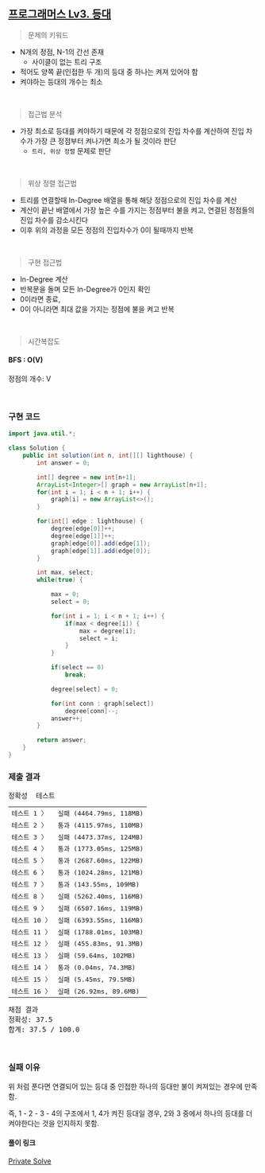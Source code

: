## [프로그래머스 Lv3. 등대](https://school.programmers.co.kr/learn/courses/30/lessons/133500)

> 문제의 키워드

-   N개의 정점, N-1의 간선 존재
    -   사이클이 없는 트리 구조
-   적어도 양쪽 끝(인접한 두 개)의 등대 중 하나는 켜져 있어야 함
-   켜야하는 등대의 개수는 최소

<br/>

> 접근법 분석

-   가장 최소로 등대를 켜야하기 때문에 각 정점으로의 진입 차수를 계산하여 진입 차수가 가장 큰 정점부터 켜나가면 최소가 될 것이라 판단
    -   `트리, 위상 정렬` 문제로 판단

<br/>

> 위상 정렬 접근법

-   트리를 연결할때 In-Degree 배열을 통해 해당 정점으로의 진입 차수를 계산
-   계산이 끝난 배열에서 가장 높은 수를 가지는 정점부터 불을 켜고, 연결된 정점들의 진입 차수를 감소시킨다
-   이후 위의 과정을 모든 정점의 진입차수가 0이 될때까지 반복

<br/>

> 구현 접근법

-   In-Degree 계산
-   반복문을 돌며 모든 In-Degree가 0인지 확인
-   0이라면 종료,
-   0이 아니라면 최대 값을 가지는 정점에 불을 켜고 반복

<br/>

> 시간복잡도

#### BFS : O(V)

정점의 개수: V

<br/>

### 구현 코드

```java
import java.util.*;

class Solution {
    public int solution(int n, int[][] lighthouse) {
        int answer = 0;

        int[] degree = new int[n+1];
        ArrayList<Integer>[] graph = new ArrayList[n+1];
        for(int i = 1; i < n + 1; i++) {
            graph[i] = new ArrayList<>();
        }

        for(int[] edge : lighthouse) {
            degree[edge[0]]++;
            degree[edge[1]]++;
            graph[edge[0]].add(edge[1]);
            graph[edge[1]].add(edge[0]);
        }

        int max, select;
        while(true) {

            max = 0;
            select = 0;

            for(int i = 1; i < n + 1; i++) {
                if(max < degree[i]) {
                    max = degree[i];
                    select = i;
                }
            }

            if(select == 0)
                break;

            degree[select] = 0;

            for(int conn : graph[select])
                degree[conn]--;
            answer++;
        }

        return answer;
    }
}
```

### 제출 결과

<pre class="console-content"><div class="console-message">정확성  테스트</div><table class="console-test-group" data-category="correctness"><tbody><tr data-testcase-id="149908"><td valign="top" class="td-label">테스트 1 <span>〉</span></td><td class="result failed">실패 (4464.79ms, 118MB)</td></tr><tr data-testcase-id="149909"><td valign="top" class="td-label">테스트 2 <span>〉</span></td><td class="result passed">통과 (4115.97ms, 110MB)</td></tr><tr data-testcase-id="149910"><td valign="top" class="td-label">테스트 3 <span>〉</span></td><td class="result failed">실패 (4473.37ms, 124MB)</td></tr><tr data-testcase-id="149911"><td valign="top" class="td-label">테스트 4 <span>〉</span></td><td class="result passed">통과 (1773.05ms, 125MB)</td></tr><tr data-testcase-id="149912"><td valign="top" class="td-label">테스트 5 <span>〉</span></td><td class="result passed">통과 (2687.60ms, 122MB)</td></tr><tr data-testcase-id="149913"><td valign="top" class="td-label">테스트 6 <span>〉</span></td><td class="result passed">통과 (1024.28ms, 121MB)</td></tr><tr data-testcase-id="149914"><td valign="top" class="td-label">테스트 7 <span>〉</span></td><td class="result passed">통과 (143.55ms, 109MB)</td></tr><tr data-testcase-id="149915"><td valign="top" class="td-label">테스트 8 <span>〉</span></td><td class="result failed">실패 (5262.40ms, 116MB)</td></tr><tr data-testcase-id="149916"><td valign="top" class="td-label">테스트 9 <span>〉</span></td><td class="result failed">실패 (6507.16ms, 119MB)</td></tr><tr data-testcase-id="149917"><td valign="top" class="td-label">테스트 10 <span>〉</span></td><td class="result failed">실패 (6393.55ms, 116MB)</td></tr><tr data-testcase-id="149918"><td valign="top" class="td-label">테스트 11 <span>〉</span></td><td class="result failed">실패 (1788.01ms, 103MB)</td></tr><tr data-testcase-id="149919"><td valign="top" class="td-label">테스트 12 <span>〉</span></td><td class="result failed">실패 (455.83ms, 91.3MB)</td></tr><tr data-testcase-id="149920"><td valign="top" class="td-label">테스트 13 <span>〉</span></td><td class="result failed">실패 (59.64ms, 102MB)</td></tr><tr data-testcase-id="149921"><td valign="top" class="td-label">테스트 14 <span>〉</span></td><td class="result passed">통과 (0.04ms, 74.3MB)</td></tr><tr data-testcase-id="149922"><td valign="top" class="td-label">테스트 15 <span>〉</span></td><td class="result failed">실패 (5.45ms, 79.5MB)</td></tr><tr data-testcase-id="149923"><td valign="top" class="td-label">테스트 16 <span>〉</span></td><td class="result failed">실패 (26.92ms, 89.6MB)</td></tr></tbody></table><div class="console-heading">채점 결과</div><div class="console-message">정확성: 37.5</div><div class="console-message">합계: 37.5 / 100.0</div></pre>

<br>

### 실패 이유

<p>위 처럼 푼다면 연결되어 있는 등대 중 인접한 하나의 등대만 불이 켜져있는 경우에 만족함.</p>
<p>즉, 1 - 2 - 3 - 4의 구조에서 1, 4가 켜진 등대일 경우, 2와 3 중에서 하나의 등대를 더 켜야한다는 것을 인지하지 못함.  </p>

#### 풀이 링크

[Private Solve](https://github.com/The-Four-Error-Pickers/Algorithm-Study/tree/main/Private%20Solve/133500.%20%EB%93%B1%EB%8C%80/ChaNyeok1225)
